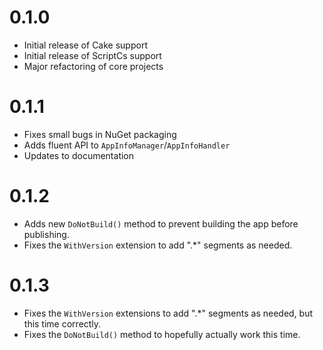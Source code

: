 # 0.1.0
- Initial release of Cake support
- Initial release of ScriptCs support
- Major refactoring of core projects

# 0.1.1
- Fixes small bugs in NuGet packaging
- Adds fluent API to `AppInfoManager`/`AppInfoHandler`
- Updates to documentation

# 0.1.2
- Adds new `DoNotBuild()` method to prevent building the app before publishing.
- Fixes the `WithVersion` extension to add ".*" segments as needed.

# 0.1.3
- Fixes the `WithVersion` extensions to add ".*" segments as needed, but this time correctly.
- Fixes the `DoNotBuild()` method to hopefully actually work this time.
